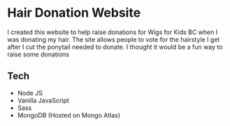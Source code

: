 # Hair Donation Website

I created this website to help raise donations for Wigs for Kids BC when I was donating my hair. The site allows people to vote for the hairstyle I get after I cut the ponytail needed to donate. I thought it would be a fun way to raise some donations 

## Tech
- Node JS
- Vanilla JavaScript
- Sass
- MongoDB (Hosted on Mongo Atlas)